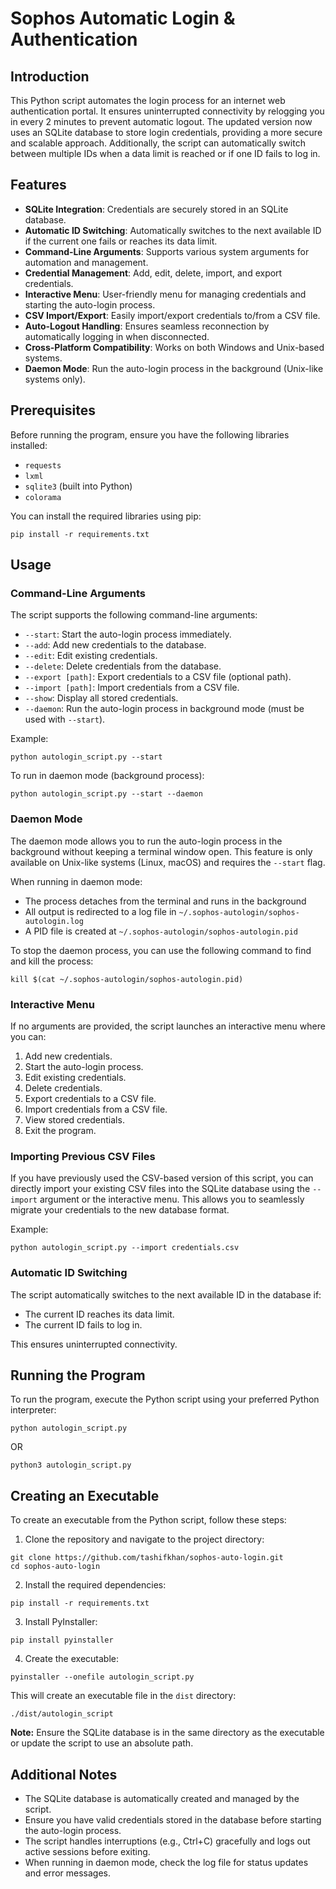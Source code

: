 # Sophos Automatic Login & Authentication

## Introduction

This Python script automates the login process for an internet web authentication portal. It ensures uninterrupted connectivity by relogging you in every 2 minutes to prevent automatic logout. The updated version now uses an SQLite database to store login credentials, providing a more secure and scalable approach. Additionally, the script can automatically switch between multiple IDs when a data limit is reached or if one ID fails to log in.

## Features

- **SQLite Integration**: Credentials are securely stored in an SQLite database.
- **Automatic ID Switching**: Automatically switches to the next available ID if the current one fails or reaches its data limit.
- **Command-Line Arguments**: Supports various system arguments for automation and management.
- **Credential Management**: Add, edit, delete, import, and export credentials.
- **Interactive Menu**: User-friendly menu for managing credentials and starting the auto-login process.
- **CSV Import/Export**: Easily import/export credentials to/from a CSV file.
- **Auto-Logout Handling**: Ensures seamless reconnection by automatically logging in when disconnected.
- **Cross-Platform Compatibility**: Works on both Windows and Unix-based systems.
- **Daemon Mode**: Run the auto-login process in the background (Unix-like systems only).

## Prerequisites

Before running the program, ensure you have the following libraries installed:

- `requests`
- `lxml`
- `sqlite3` (built into Python)
- `colorama`

You can install the required libraries using pip:

```shell
pip install -r requirements.txt
```

## Usage

### Command-Line Arguments

The script supports the following command-line arguments:

- `--start`: Start the auto-login process immediately.
- `--add`: Add new credentials to the database.
- `--edit`: Edit existing credentials.
- `--delete`: Delete credentials from the database.
- `--export [path]`: Export credentials to a CSV file (optional path).
- `--import [path]`: Import credentials from a CSV file.
- `--show`: Display all stored credentials.
- `--daemon`: Run the auto-login process in background mode (must be used with `--start`).

Example:

```shell
python autologin_script.py --start
```

To run in daemon mode (background process):

```shell
python autologin_script.py --start --daemon
```

### Daemon Mode

The daemon mode allows you to run the auto-login process in the background without keeping a terminal window open. This feature is only available on Unix-like systems (Linux, macOS) and requires the `--start` flag.

When running in daemon mode:

- The process detaches from the terminal and runs in the background
- All output is redirected to a log file in `~/.sophos-autologin/sophos-autologin.log`
- A PID file is created at `~/.sophos-autologin/sophos-autologin.pid`

To stop the daemon process, you can use the following command to find and kill the process:

```shell
kill $(cat ~/.sophos-autologin/sophos-autologin.pid)
```

### Interactive Menu

If no arguments are provided, the script launches an interactive menu where you can:

1. Add new credentials.
2. Start the auto-login process.
3. Edit existing credentials.
4. Delete credentials.
5. Export credentials to a CSV file.
6. Import credentials from a CSV file.
7. View stored credentials.
8. Exit the program.

### Importing Previous CSV Files

If you have previously used the CSV-based version of this script, you can directly import your existing CSV files into the SQLite database using the `--import` argument or the interactive menu. This allows you to seamlessly migrate your credentials to the new database format.

Example:

```shell
python autologin_script.py --import credentials.csv
```

### Automatic ID Switching

The script automatically switches to the next available ID in the database if:

- The current ID reaches its data limit.
- The current ID fails to log in.

This ensures uninterrupted connectivity.

## Running the Program

To run the program, execute the Python script using your preferred Python interpreter:

```shell
python autologin_script.py
```

OR

```shell
python3 autologin_script.py
```

## Creating an Executable

To create an executable from the Python script, follow these steps:

1. Clone the repository and navigate to the project directory:

```shell
git clone https://github.com/tashifkhan/sophos-auto-login.git
cd sophos-auto-login
```

2. Install the required dependencies:

```shell
pip install -r requirements.txt
```

3. Install PyInstaller:

```shell
pip install pyinstaller
```

4. Create the executable:

```shell
pyinstaller --onefile autologin_script.py
```

This will create an executable file in the `dist` directory:

```shell
./dist/autologin_script
```

**Note:** Ensure the SQLite database is in the same directory as the executable or update the script to use an absolute path.

## Additional Notes

- The SQLite database is automatically created and managed by the script.
- Ensure you have valid credentials stored in the database before starting the auto-login process.
- The script handles interruptions (e.g., Ctrl+C) gracefully and logs out active sessions before exiting.
- When running in daemon mode, check the log file for status updates and error messages.
